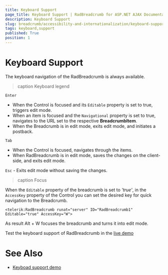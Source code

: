 ```yaml
---
title: Keyboard Support
page_title: Keyboard Support | RadBreadcrumb for ASP.NET AJAX Documentation
description: Keyboard Support
slug: breadcrumb/accessibility-and-internationalization/keyboard-support
tags: keyboard,support
published: True
position: 1
---
```


# Keyboard Support

The keyboard navigation of the RadBreadcrumb is always available.

>caption Keyboard legend

`Enter`
* When the Control is focused and its `Editable` property is set to true, triggers edit mode.
* When an item is focused and the `Navigational` property is set to true, navigates to the URL set to the respective **BreadcrumbItem**.
* When the Breadcrumb is in edit mode, exits edit mode, and initiates a postback.

`Tab`
* When the Control is focused, navigates through the items.
* When RadBreadcrumb is in edit mode, saves the changes on the client-side, and exits edit mode.

`Esc` - Exits edit mode without saving the changes.

>caption Focus

When the `Editable` property of the breadcrumb is set to *'true'*, in the `AccessKey` property of the Control you can set the desired key for quick navigation to the Breadcrumb.

````ASPX
<telerik:RadBreadcrumb runat="server" ID="RadBreadcrumb1" Editable="true" AccessKey="W">
````

As result Alt + W focuses the breadcrumb and turns it into edit mode.

Test the keyboard support of RadBreadcrumb in the [live demo](https://demos.telerik.com/aspnet-ajax/breadcrumb/accessibility-and-internationalization/keyboardsupport/defaultcs.aspx)


# See Also

 * [Keyboad support demo](https://demos.telerik.com/aspnet-ajax/breadcrumb/accessibility-and-internationalization/keyboardsupport/defaultcs.aspx)
 


